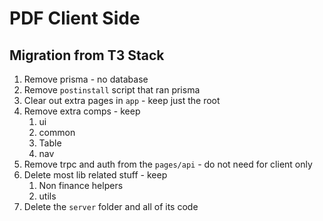 # PDF Client Side

## Migration from T3 Stack

1. Remove prisma - no database
2. Remove `postinstall` script that ran prisma
3. Clear out extra pages in `app` - keep just the root
4. Remove extra comps - keep
   1. ui
   2. common
   3. Table
   4. nav
5. Remove trpc and auth from the `pages/api` - do not need for client only
6. Delete most lib related stuff - keep
   1. Non finance helpers
   2. utils
7. Delete the `server` folder and all of its code
